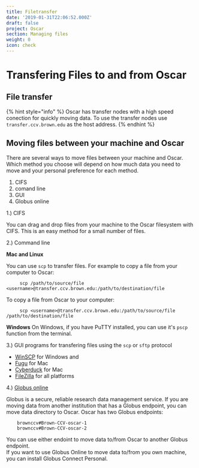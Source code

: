 ```yaml
---
title: Filetransfer
date: '2019-01-31T22:06:52.000Z'
draft: false
project: Oscar
section: Managing files
weight: 0
icon: check
---
```


# Transfering Files to and from Oscar

## File transfer

{% hint style="info" %}
Oscar has transfer nodes with a high speed conection for quickly moving data. To use the transfer nodes use `transfer.ccv.brown.edu` as the host address.
{% endhint %}

## Moving files between your machine and Oscar

There are several ways to move files between your machine and Oscar. Which method you choose will depend on how much data you need to move and your personal preference for each method.

1. CIFS
2. comand line
3. GUI
4. Globus online

1.\) CIFS

You can drag and drop files from your machine to the Oscar filesystem with CIFS. This is an easy method for a small number of files.

2.\) Command line

**Mac and Linux**

You can use `scp` to transfer files. For example to copy a file from your computer to Oscar:

```text
     scp /path/to/source/file <username>@transfer.ccv.brown.edu:/path/to/destination/file
```

To copy a file from Oscar to your computer:

```text
     scp <username>@transfer.ccv.brown.edu:/path/to/source/file /path/to/destination/file
```

**Windows** On Windows, if you have PuTTY installed, you can use it's `pscp` function from the terminal.

3.\) GUI programs for transfering files using the `scp` or `sftp` protocol

* [WinSCP](http://winscp.net) for Windows and
* [Fugu](http://rsug.itd.umich.edu/software/fugu/) for Mac
* [Cyberduck](http://cyberduck.ch) for Mac
* [FileZilla](https://filezilla-project.org) for all platforms

4.\) [Globus online](https://www.globus.org/)

Globus is a secure, reliable research data management service. If you are moving data from another institution that has a Globus endpoint, you can move data directory to Oscar. Oscar has two Globus endpoints:

```text
    brownccv#Brown-CCV-oscar-1
    brownccv#Brown-CCV-oscar-2
```

You can use either endoint to move data to/from Oscar to another Globus endpoint.  
If you want to use Globus Online to move data to/from you own machine, you can install Globus Connect Personal.

